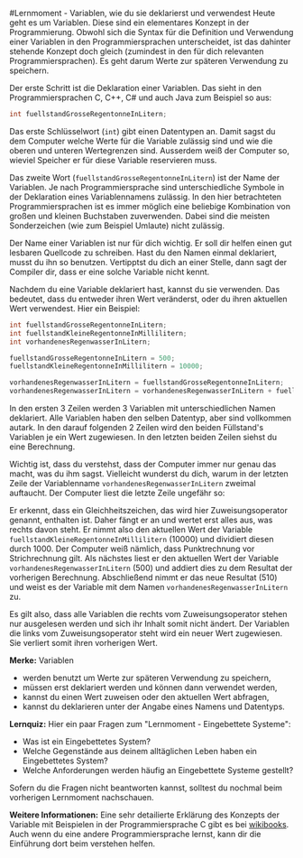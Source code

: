 #Lernmoment - Variablen, wie du sie deklarierst und verwendest
Heute geht es um Variablen. Diese sind ein elementares Konzept in der Programmierung. Obwohl sich die Syntax für die Definition und Verwendung einer Variablen in den Programmiersprachen unterscheidet, ist das dahinter stehende Konzept doch gleich (zumindest in den für dich relevanten Programmiersprachen). Es geht darum Werte zur späteren Verwendung zu speichern.

Der erste Schritt ist die Deklaration einer Variablen. Das sieht in den Programmiersprachen C, C++, C# und auch Java zum Beispiel so aus:

```c
int fuellstandGrosseRegentonneInLitern;
```

Das erste Schlüsselwort (`int`) gibt einen Datentypen an. Damit sagst du dem Computer welche Werte für die Variable zulässig sind und wie die oberen und unteren Wertegrenzen sind. Ausserdem weiß der Computer so, wieviel Speicher er für diese Variable reservieren muss.

Das zweite Wort (`fuellstandGrosseRegentonneInLitern`) ist der Name der Variablen. Je nach Programmiersprache sind unterschiedliche Symbole in der Deklaration eines Variablennamens zulässig. In den hier betrachteten Programmiersprachen ist es immer möglich eine beliebige Kombination von großen und kleinen Buchstaben zuverwenden. Dabei sind die meisten Sonderzeichen (wie zum Beispiel Umlaute) nicht zulässig.

Der Name einer Variablen ist nur für dich wichtig. Er soll dir helfen einen gut lesbaren Quellcode zu schreiben. Hast du den Namen einmal deklariert, musst du ihn so benutzen. Vertipptst du dich an einer Stelle, dann sagt der Compiler dir, dass er eine solche Variable nicht kennt.

Nachdem du eine Variable deklariert hast, kannst du sie verwenden. Das bedeutet, dass du entweder ihren Wert veränderst, oder du ihren aktuellen Wert verwendest. Hier ein Beispiel:

```c
int fuellstandGrosseRegentonneInLitern;
int fuellstandKleineRegentonneInMillilitern;
int vorhandenesRegenwasserInLitern;

fuellstandGrosseRegentonneInLitern = 500;
fuellstandKleineRegentonneInMillilitern = 10000;

vorhandenesRegenwasserInLitern = fuellstandGrosseRegentonneInLitern;
vorhandenesRegenwasserInLitern = vorhandenesRegenwasserInLitern + fuellstandKleineRegentonneInMillilitern / 1000;
```

In den ersten 3 Zeilen werden 3 Variablen mit unterschiedlichen Namen deklariert. Alle Variablen haben den selben Datentyp, aber sind vollkommen autark. In den darauf folgenden 2 Zeilen wird den beiden Füllstand's Variablen je ein Wert zugewiesen. In den letzten beiden Zeilen siehst du eine Berechnung.

Wichtig ist, dass du verstehst, dass der Computer immer nur genau das macht, was du ihm sagst. Vielleicht wunderst du dich, warum in der letzten Zeile der Variablenname `vorhandenesRegenwasserInLitern` zweimal auftaucht. Der Computer liest die letzte Zeile ungefähr so:

Er erkennt, dass ein Gleichheitszeichen, das wird hier Zuweisungsoperator genannt, enthalten ist. Daher fängt er an und wertet erst alles aus, was rechts davon steht. Er nimmt also den aktuellen Wert der Variable `fuellstandKleineRegentonneInMillilitern` (10000) und dividiert diesen durch 1000. Der Computer weiß nämlich, dass Punktrechnung vor Strichrechnung gilt. Als nächstes liest er den aktuellen Wert der Variable `vorhandenesRegenwasserInLitern` (500) und addiert dies zu dem Resultat der vorherigen Berechnung. Abschließend nimmt er das neue Resultat (510) und weist es der Variable mit dem Namen `vorhandenesRegenwasserInLitern` zu.

Es gilt also, dass alle Variablen die rechts vom Zuweisungsoperator stehen nur ausgelesen werden und sich ihr Inhalt somit nicht ändert. Der Variablen die links vom Zuweisungsoperator steht wird ein neuer Wert zugewiesen. Sie verliert somit ihren vorherigen Wert.

**Merke:** Variablen

- werden benutzt um Werte zur späteren Verwendung zu speichern,
- müssen erst deklariert werden und können dann verwendet werden,
- kannst du einen Wert zuweisen oder den aktuellen Wert abfragen,
- kannst du deklarieren unter der Angabe eines Namens und Datentyps.

**Lernquiz:** Hier ein paar Fragen zum "Lernmoment - Eingebettete Systeme":

- Was ist ein Eingebettetes System?
- Welche Gegenstände aus deinem alltäglichen Leben haben ein Eingebettetes System?
- Welche Anforderungen werden häufig an Eingebettete Systeme gestellt?

Sofern du die Fragen nicht beantworten kannst, solltest du nochmal beim vorherigen Lernmoment nachschauen.

**Weitere Informationen:** Eine sehr detailierte Erklärung des Konzepts der Variable mit Beispielen in der Programmiersprache C gibt es bei [wikibooks](https://de.wikibooks.org/wiki/C-Programmierung:_Variablen_und_Konstanten). Auch wenn du eine andere Programmiersprache lernst, kann dir die Einführung dort beim verstehen helfen.
